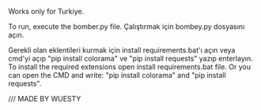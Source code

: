 ﻿Works only for Turkiye.

To run, execute the bomber.py file.
Çalıştırmak için bombey.py dosyasını açın.

Gerekli olan eklentileri kurmak için install requirements.bat'ı açın
veya cmd'yi açıp "pip install colorama" ve "pip install requests" yazıp enterlayın.
To install the required extensions open install requirements.bat file.
Or you can open the CMD and write: "pip install colorama" and "pip install requests".


/// MADE BY WUESTY